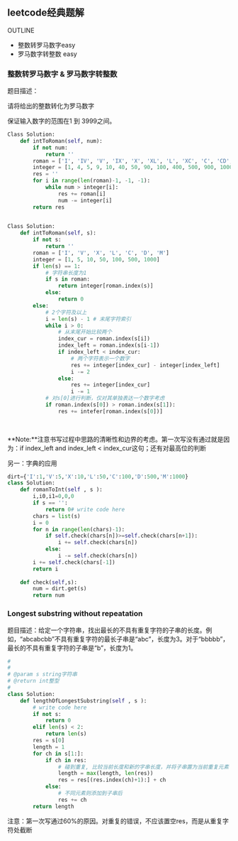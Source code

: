 ## leetcode经典题解

OUTLINE

- 整数转罗马数字easy
- 罗马数字转整数 easy

### 整数转罗马数字 & 罗马数字转整数

题目描述：


请将给出的整数转化为罗马数字

保证输入数字的范围在1 到 3999之间。

```python
Class Solution:
    def intToRoman(self, num):
        if not num:
            return ''
        roman = ['I', 'IV', 'V', 'IX', 'X', 'XL', 'L', 'XC', 'C', 'CD', 'D', 'CM', 'M']
        integer = [1, 4, 5, 9, 10, 40, 50, 90, 100, 400, 500, 900, 1000]
        res = ''
        for i in range(len(roman)-1, -1, -1):
           	while num > integer[i]:
                res += roman[i]
                num -= integer[i]
        return res
        
```



```python
Class Solution:
    def intToRoman(self, s):
        if not s:
            return ''
        roman = ['I', 'V', 'X', 'L', 'C', 'D', 'M']
        integer = [1, 5, 10, 50, 100, 500, 1000]
        if len(s) == 1:
            # 字符串长度为1
            if s in roman:
                return integer[roman.index(s)]
            else:
                return 0
        else:
            # 2个字符及以上
            i = len(s) - 1 # 末尾字符索引
            while i > 0:
                # 从末尾开始比较两个
                index_cur = roman.index(s[i])
                index_left = roman.index(s[i-1])
                if index_left < index_cur:
                    # 两个字符表示一个数字
                    res += integer[index_cur] - integer[index_left]
                    i -= 2
                else:
                    res += integer[index_cur]
                    i -= 1
            # 对s[0]进行判断，仅对其单独表达一个数字考虑
            if roman.index(s[0]) > roman.index(s[1]):
                res += intefer[roman.index(s[0])]
                    
        
```

**Note:**注意书写过程中思路的清晰性和边界的考虑。第一次写没有通过就是因为：if index_left and index_left < index_cur这句；还有对最高位的判断

另一：字典的应用

```python
dirt={'I':1,'V':5,'X':10,'L':50,'C':100,'D':500,'M':1000}
class Solution:
    def romanToInt(self , s ):
        i,i0,i1=0,0,0
        if s == '':
            return 0# write code here
        chars = list(s)
        i = 0
        for n in range(len(chars)-1):
            if self.check(chars[n])>=self.check(chars[n+1]):
                i += self.check(chars[n])
            else:
                i -= self.check(chars[n])
        i += self.check(chars[-1])
        return i
     
    def check(self,s):
        num = dirt.get(s)
        return num
```

### Longest substring without repeatation

题目描述：给定一个字符串，找出最长的不具有重复字符的子串的长度。例如，“abcabcbb”不具有重复字符的最长子串是“abc”，长度为3。对于“bbbbb”，最长的不具有重复字符的子串是“b”，长度为1。

```python
#
# 
# @param s string字符串 
# @return int整型
#
class Solution:
    def lengthOfLongestSubstring(self , s ):
        # write code here
        if not s:
            return 0
        elif len(s) < 2:
            return len(s)
        res = s[0]
        length = 1
        for ch in s[1:]:
            if ch in res:
                # 碰到重复, 比较当前长度和新的字串长度，并将子串置为当前重复元素
                length = max(length, len(res))
                res = res[(res.index(ch)+1):] + ch
            else:
                # 不同元素则添加到子串后
                res += ch
        return length
```

注意：第一次写通过60%的原因。对重复的错误，不应该置空res，而是从重复字符处截断

